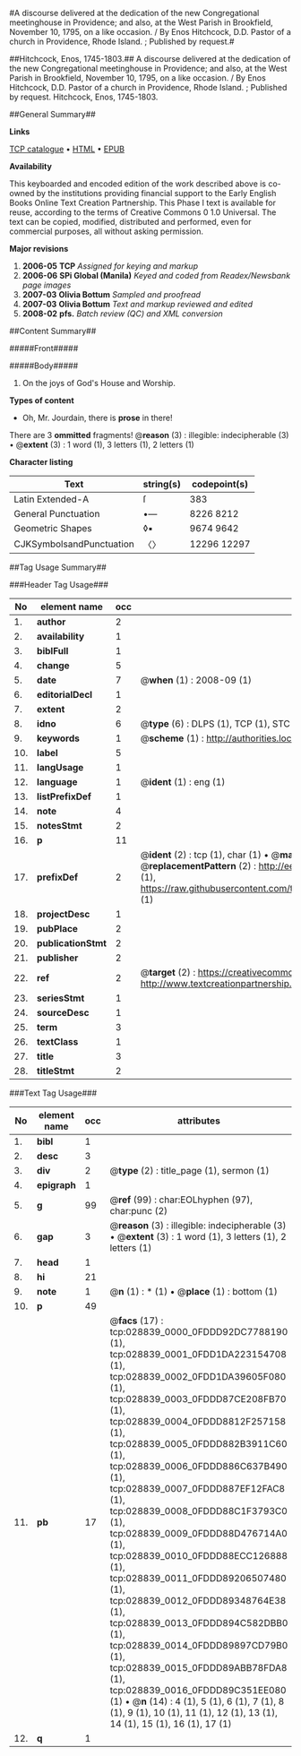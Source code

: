 #A discourse delivered at the dedication of the new Congregational meetinghouse in Providence; and also, at the West Parish in Brookfield, November 10, 1795, on a like occasion. / By Enos Hitchcock, D.D. Pastor of a church in Providence, Rhode Island. ; Published by request.#

##Hitchcock, Enos, 1745-1803.##
A discourse delivered at the dedication of the new Congregational meetinghouse in Providence; and also, at the West Parish in Brookfield, November 10, 1795, on a like occasion. / By Enos Hitchcock, D.D. Pastor of a church in Providence, Rhode Island. ; Published by request.
Hitchcock, Enos, 1745-1803.

##General Summary##

**Links**

[TCP catalogue](http://www.ota.ox.ac.uk/tcp/)  • 
[HTML](http://tei.it.ox.ac.uk/tcp/Texts-HTML/free/N21/N21895.html)  • 
[EPUB](http://tei.it.ox.ac.uk/tcp/Texts-EPUB/free/N21/N21895.epub)

**Availability**

This keyboarded and encoded edition of the
	       work described above is co-owned by the institutions
	       providing financial support to the Early English Books
	       Online Text Creation Partnership. This Phase I text is
	       available for reuse, according to the terms of Creative
	       Commons 0 1.0 Universal. The text can be copied,
	       modified, distributed and performed, even for
	       commercial purposes, all without asking permission.

**Major revisions**

1. __2006-05__ __TCP__ *Assigned for keying and markup*
1. __2006-06__ __SPi Global (Manila)__ *Keyed and coded from Readex/Newsbank page images*
1. __2007-03__ __Olivia Bottum__ *Sampled and proofread*
1. __2007-03__ __Olivia Bottum__ *Text and markup reviewed and edited*
1. __2008-02__ __pfs.__ *Batch review (QC) and XML conversion*

##Content Summary##

#####Front#####

#####Body#####

1. On the joys of God's House and Worship.

**Types of content**

  * Oh, Mr. Jourdain, there is **prose** in there!

There are 3 **ommitted** fragments! 
 @__reason__ (3) : illegible: indecipherable (3)  •  @__extent__ (3) : 1 word (1), 3 letters (1), 2 letters (1)

**Character listing**


|Text|string(s)|codepoint(s)|
|---|---|---|
|Latin Extended-A|ſ|383|
|General Punctuation|•—|8226 8212|
|Geometric Shapes|◊▪|9674 9642|
|CJKSymbolsandPunctuation|〈〉|12296 12297|

##Tag Usage Summary##

###Header Tag Usage###

|No|element name|occ|attributes|
|---|---|---|---|
|1.|__author__|2||
|2.|__availability__|1||
|3.|__biblFull__|1||
|4.|__change__|5||
|5.|__date__|7| @__when__ (1) : 2008-09 (1)|
|6.|__editorialDecl__|1||
|7.|__extent__|2||
|8.|__idno__|6| @__type__ (6) : DLPS (1), TCP (1), STC (1), NOTIS (1), IMAGE-SET (1), EVANS-CITATION (1)|
|9.|__keywords__|1| @__scheme__ (1) : http://authorities.loc.gov/ (1)|
|10.|__label__|5||
|11.|__langUsage__|1||
|12.|__language__|1| @__ident__ (1) : eng (1)|
|13.|__listPrefixDef__|1||
|14.|__note__|4||
|15.|__notesStmt__|2||
|16.|__p__|11||
|17.|__prefixDef__|2| @__ident__ (2) : tcp (1), char (1)  •  @__matchPattern__ (2) : ([0-9\-]+):([0-9IVX]+) (1), (.+) (1)  •  @__replacementPattern__ (2) : http://eebo.chadwyck.com/downloadtiff?vid=$1&page=$2 (1), https://raw.githubusercontent.com/textcreationpartnership/Texts/master/tcpchars.xml#$1 (1)|
|18.|__projectDesc__|1||
|19.|__pubPlace__|2||
|20.|__publicationStmt__|2||
|21.|__publisher__|2||
|22.|__ref__|2| @__target__ (2) : https://creativecommons.org/publicdomain/zero/1.0/ (1), http://www.textcreationpartnership.org/docs/. (1)|
|23.|__seriesStmt__|1||
|24.|__sourceDesc__|1||
|25.|__term__|3||
|26.|__textClass__|1||
|27.|__title__|3||
|28.|__titleStmt__|2||


###Text Tag Usage###

|No|element name|occ|attributes|
|---|---|---|---|
|1.|__bibl__|1||
|2.|__desc__|3||
|3.|__div__|2| @__type__ (2) : title_page (1), sermon (1)|
|4.|__epigraph__|1||
|5.|__g__|99| @__ref__ (99) : char:EOLhyphen (97), char:punc (2)|
|6.|__gap__|3| @__reason__ (3) : illegible: indecipherable (3)  •  @__extent__ (3) : 1 word (1), 3 letters (1), 2 letters (1)|
|7.|__head__|1||
|8.|__hi__|21||
|9.|__note__|1| @__n__ (1) : * (1)  •  @__place__ (1) : bottom (1)|
|10.|__p__|49||
|11.|__pb__|17| @__facs__ (17) : tcp:028839_0000_0FDDD92DC7788190 (1), tcp:028839_0001_0FDD1DA223154708 (1), tcp:028839_0002_0FDD1DA39605F080 (1), tcp:028839_0003_0FDDD87CE208FB70 (1), tcp:028839_0004_0FDDD8812F257158 (1), tcp:028839_0005_0FDDD882B3911C60 (1), tcp:028839_0006_0FDDD886C637B490 (1), tcp:028839_0007_0FDDD887EF12FAC8 (1), tcp:028839_0008_0FDDD88C1F3793C0 (1), tcp:028839_0009_0FDDD88D476714A0 (1), tcp:028839_0010_0FDDD88ECC126888 (1), tcp:028839_0011_0FDDD89206507480 (1), tcp:028839_0012_0FDDD89348764E38 (1), tcp:028839_0013_0FDDD894C582DBB0 (1), tcp:028839_0014_0FDDD89897CD79B0 (1), tcp:028839_0015_0FDDD89ABB78FDA8 (1), tcp:028839_0016_0FDDD89C351EE080 (1)  •  @__n__ (14) : 4 (1), 5 (1), 6 (1), 7 (1), 8 (1), 9 (1), 10 (1), 11 (1), 12 (1), 13 (1), 14 (1), 15 (1), 16 (1), 17 (1)|
|12.|__q__|1||
